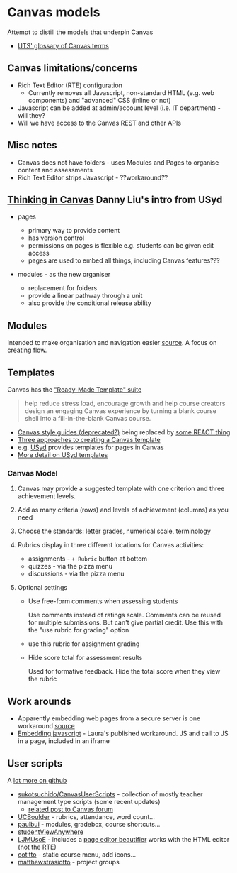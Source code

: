 # Canvas models

Attempt to distill the models that underpin Canvas

- [UTS' glossary of Canvas terms](https://lx.uts.edu.au/collections/planning-your-canvas-course/resources/glossary-of-canvas-terms/)

## Canvas limitations/concerns

- Rich Text Editor (RTE) configuration 
    - Currently removes all Javascript, non-standard HTML (e.g. web components) and "advanced" CSS (inline or not)
- Javascript can be added at admin/account level (i.e. IT department) - will they?
- Will we have access to the Canvas REST  and other APIs

## Misc notes

- Canvas does not have folders - uses Modules and Pages to organise content and assessments
- Rich Text Editor strips Javascript - ??workaround??

## [Thinking in Canvas](https://educational-innovation.sydney.edu.au/teaching@sydney/thinking-in-canvas/) Danny Liu's intro from USyd

- pages
    -  primary way to provide content 
    -  has version control
    -  permissions on pages is flexible e.g. students can be given edit access
    -  pages are used to embed all things, including Canvas features???

- modules - as the new organiser
    - replacement for folders
    - provide a linear pathway through a unit 
    - also provide the conditional release ability

## Modules

Intended to make organisation and navigation easier [source](https://sites.rmit.edu.au/sister/2020/06/29/designing-a-module-in-canvas/). A focus on creating flow.

## Templates

Canvas has the ["Ready-Made Template" suite](https://community.canvaslms.com/t5/Canvas-Instructional-Designer/2020-Course-Design-Essentials-Ready-Made-Template-Refresh/td-p/278763)
> help reduce stress load, encourage growth and help course creators design an engaging Canvas experience by turning a blank course shell into a fill-in-the-blank Canvas course.

- [Canvas style guides (deprecated?)](https://griffith.instructure.com/styleguide) being replaced by [some REACT thing](https://instructure.design/)
- [Three approaches to creating a Canvas template](https://www.unicon.net/insights/articles/three-approaches-to-creating-a-canvas-template)
- e.g. [USyd](https://lx.uts.edu.au/collections/examples-canvas-sites/resources/how-can-i-structure-my-canvas-subject-site-effectively/) provides templates for pages in Canvas
- [More detail on USyd templates](https://lx.uts.edu.au/blog/2020/07/21/get-moving-with-canvas-templates-and-shells/)


### Canvas Model

1. Canvas may provide a suggested template with one criterion and three achievement levels.
2. Add as many criteria (rows) and levels of achievement (columns) as you need
3. Choose the standards: letter grades, numerical scale, terminology
4. Rubrics display in three different locations for Canvas activities: 

    - assignments - `+ Rubric` button at bottom
    - quizzes - via the pizza menu 
    - discussions - via the pizza menu
5.  Optional settings

    - Use free-form comments when assessing students

        Use comments instead of ratings scale. Comments can be reused for multiple submissions. But can't give partial credit. Use this with the "use rubric for grading" option
    - use this rubric for assignment grading
    - Hide score total for assessment results

        Used for formative feedback.  Hide the total score when they view the rubric


## Work arounds

- Apparently embedding web pages from a secure server is one workaround [source](https://wordpress.miracosta.edu/joyfulteaching/2017/07/22/lisas-dozen-tips-for-canvas/)
- [Embedding javascript](https://community.canvaslms.com/t5/Canvas-Question-Forum/How-do-I-add-javascript-in-the-HTML-editor/m-p/120884/highlight/true#M41789) - Laura's published workaround.  JS and call to JS in a page, included in an iframe

## User scripts

A [lot more on github](https://github.com/search?q=canvas+userscripts)

- [sukotsuchido/CanvasUserScripts](https://github.com/sukotsuchido/CanvasUserScripts) - collection of mostly teacher management type scripts (some recent updates)
    - [related post to Canvas forum](https://community.canvaslms.com/t5/Canvas-Developers-Group/Print-Canvas-Quizzes-UserScript/ba-p/243044)
- [UCBoulder](https://github.com/UCBoulder/canvas-userscripts) - rubrics, attendance, word count...
- [paulbui](https://github.com/paulbui/canvas-tweaks) - modules, gradebox, course shortcuts...
- [studentViewAnywhere](https://github.com/cesbrandt/canvas-javascript-studentViewAnywhere)
- [LJMUsoE](https://github.com/LJMUSoE/CanvasHacks) - includes a [page editor beautifier](https://github.com/LJMUSoE/CanvasHacks/tree/master/Editor) works with the HTML editor (not the RTE)
- [cotitto](https://github.com/cotitto/canvas-userscripts) - static course menu, add icons... 
- [matthewstrasiotto](https://github.com/matthewstrasiotto/canvas_userscripts) - project groups